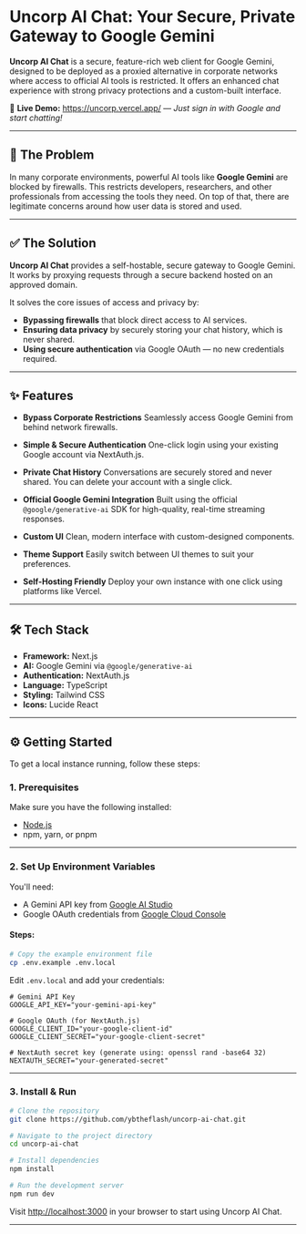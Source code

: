 # Uncorp AI Chat: Your Secure, Private Gateway to Google Gemini

**Uncorp AI Chat** is a secure, feature-rich web client for Google Gemini, designed to be deployed as a proxied alternative in corporate networks where access to official AI tools is restricted. It offers an enhanced chat experience with strong privacy protections and a custom-built interface.

🔗 **Live Demo:** https://uncorp.vercel.app/ — *Just sign in with Google and start chatting!*

---

## 🚀 The Problem

In many corporate environments, powerful AI tools like **Google Gemini** are blocked by firewalls. This restricts developers, researchers, and other professionals from accessing the tools they need. On top of that, there are legitimate concerns around how user data is stored and used.

---

## ✅ The Solution

**Uncorp AI Chat** provides a self-hostable, secure gateway to Google Gemini. It works by proxying requests through a secure backend hosted on an approved domain.

It solves the core issues of access and privacy by:

* **Bypassing firewalls** that block direct access to AI services.
* **Ensuring data privacy** by securely storing your chat history, which is never shared.
* **Using secure authentication** via Google OAuth — no new credentials required.

---

## ✨ Features

* **Bypass Corporate Restrictions**
  Seamlessly access Google Gemini from behind network firewalls.

* **Simple & Secure Authentication**
  One-click login using your existing Google account via NextAuth.js.

* **Private Chat History**
  Conversations are securely stored and never shared. You can delete your account with a single click.

* **Official Google Gemini Integration**
  Built using the official `@google/generative-ai` SDK for high-quality, real-time streaming responses.

* **Custom UI**
  Clean, modern interface with custom-designed components.

* **Theme Support**
  Easily switch between UI themes to suit your preferences.

* **Self-Hosting Friendly**
  Deploy your own instance with one click using platforms like Vercel.

---

## 🛠️ Tech Stack

* **Framework:** Next.js
* **AI:** Google Gemini via `@google/generative-ai`
* **Authentication:** NextAuth.js
* **Language:** TypeScript
* **Styling:** Tailwind CSS
* **Icons:** Lucide React

---

## ⚙️ Getting Started

To get a local instance running, follow these steps:

### 1. Prerequisites

Make sure you have the following installed:

* [Node.js](https://nodejs.org/)
* npm, yarn, or pnpm

---

### 2. Set Up Environment Variables

You'll need:

* A Gemini API key from [Google AI Studio](https://aistudio.google.com/)
* Google OAuth credentials from [Google Cloud Console](https://console.cloud.google.com/apis/credentials)

#### Steps:

```bash
# Copy the example environment file
cp .env.example .env.local
```

Edit `.env.local` and add your credentials:

```env
# Gemini API Key
GOOGLE_API_KEY="your-gemini-api-key"

# Google OAuth (for NextAuth.js)
GOOGLE_CLIENT_ID="your-google-client-id"
GOOGLE_CLIENT_SECRET="your-google-client-secret"

# NextAuth secret key (generate using: openssl rand -base64 32)
NEXTAUTH_SECRET="your-generated-secret"
```

---

### 3. Install & Run

```bash
# Clone the repository
git clone https://github.com/ybtheflash/uncorp-ai-chat.git

# Navigate to the project directory
cd uncorp-ai-chat

# Install dependencies
npm install

# Run the development server
npm run dev
```

Visit [http://localhost:3000](http://localhost:3000) in your browser to start using Uncorp AI Chat.

---
